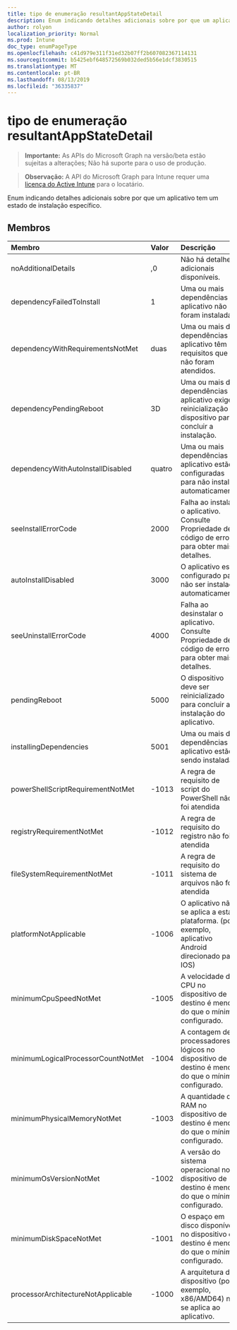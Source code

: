 ```yaml
---
title: tipo de enumeração resultantAppStateDetail
description: Enum indicando detalhes adicionais sobre por que um aplicativo tem um estado de instalação específico.
author: rolyon
localization_priority: Normal
ms.prod: Intune
doc_type: enumPageType
ms.openlocfilehash: c41d979e311f31ed32b07ff2b607082367114131
ms.sourcegitcommit: b5425ebf648572569b032ded5b56e1dcf3830515
ms.translationtype: MT
ms.contentlocale: pt-BR
ms.lasthandoff: 08/13/2019
ms.locfileid: "36335837"
---
```

# <a name="resultantappstatedetail-enum-type"></a>tipo de enumeração resultantAppStateDetail

> **Importante:** As APIs do Microsoft Graph na versão/beta estão sujeitas a alterações; Não há suporte para o uso de produção.

> **Observação:** A API do Microsoft Graph para Intune requer uma [licença do Active Intune](https://go.microsoft.com/fwlink/?linkid=839381) para o locatário.

Enum indicando detalhes adicionais sobre por que um aplicativo tem um estado de instalação específico.

## <a name="members"></a>Membros
|Membro|Valor|Descrição|
|:---|:---|:---|
|noAdditionalDetails|,0|Não há detalhes adicionais disponíveis.|
|dependencyFailedToInstall|1|Uma ou mais dependências do aplicativo não foram instaladas.|
|dependencyWithRequirementsNotMet|duas|Uma ou mais das dependências do aplicativo têm requisitos que não foram atendidos.|
|dependencyPendingReboot|3D|Uma ou mais das dependências do aplicativo exige a reinicialização do dispositivo para concluir a instalação.|
|dependencyWithAutoInstallDisabled|quatro|Uma ou mais dependências do aplicativo estão configuradas para não instalar automaticamente.|
|seeInstallErrorCode|2000|Falha ao instalar o aplicativo. Consulte Propriedade de código de erro para obter mais detalhes.|
|autoInstallDisabled|3000|O aplicativo está configurado para não ser instalado automaticamente.|
|seeUninstallErrorCode|4000|Falha ao desinstalar o aplicativo. Consulte Propriedade de código de erro para obter mais detalhes.|
|pendingReboot|5000|O dispositivo deve ser reinicializado para concluir a instalação do aplicativo.|
|installingDependencies|5001|Uma ou mais das dependências do aplicativo estão sendo instaladas.|
|powerShellScriptRequirementNotMet|-1013|A regra de requisito de script do PowerShell não foi atendida|
|registryRequirementNotMet|-1012|A regra de requisito do registro não foi atendida|
|fileSystemRequirementNotMet|-1011|A regra de requisito do sistema de arquivos não foi atendida|
|platformNotApplicable|-1006|O aplicativo não se aplica a esta plataforma. (por exemplo, aplicativo Android direcionado para IOS)|
|minimumCpuSpeedNotMet|-1005|A velocidade da CPU no dispositivo de destino é menor do que o mínimo configurado.|
|minimumLogicalProcessorCountNotMet|-1004|A contagem de processadores lógicos no dispositivo de destino é menor do que o mínimo configurado.|
|minimumPhysicalMemoryNotMet|-1003|A quantidade de RAM no dispositivo de destino é menor do que o mínimo configurado.|
|minimumOsVersionNotMet|-1002|A versão do sistema operacional no dispositivo de destino é menor do que o mínimo configurado.|
|minimumDiskSpaceNotMet|-1001|O espaço em disco disponível no dispositivo de destino é menor do que o mínimo configurado.|
|processorArchitectureNotApplicable|-1000|A arquitetura do dispositivo (por exemplo, x86/AMD64) não se aplica ao aplicativo.|



